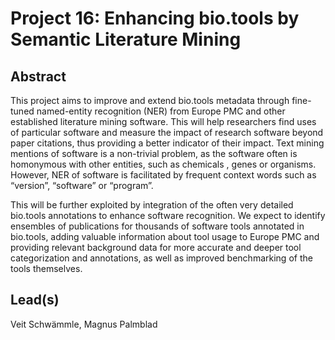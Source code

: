 # Project 16: Enhancing bio.tools by Semantic Literature Mining

## Abstract

This project aims to improve and extend bio.tools metadata through fine-tuned named-entity recognition (NER) from Europe PMC and other established literature mining software. This will help researchers find uses of particular software and measure the impact of research software beyond paper citations, thus providing a better indicator of their impact. Text mining mentions of software is a non-trivial problem, as the software often is homonymous with other entities, such as chemicals , genes or organisms. However, NER of software is facilitated by frequent context words such as “version”, “software” or “program”. 

This will be further exploited by integration of the often very detailed bio.tools annotations to enhance software recognition. We expect to identify ensembles of publications for thousands of software tools annotated in bio.tools, adding valuable information about tool usage to Europe PMC and providing relevant background data for more accurate and deeper tool categorization and annotations, as well as improved benchmarking of the tools themselves.

## Lead(s)

Veit Schwämmle, Magnus Palmblad

